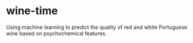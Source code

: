 # wine-time
Using machine learning to predict the quality of red and white Portuguese wine based on psychochemical features.
